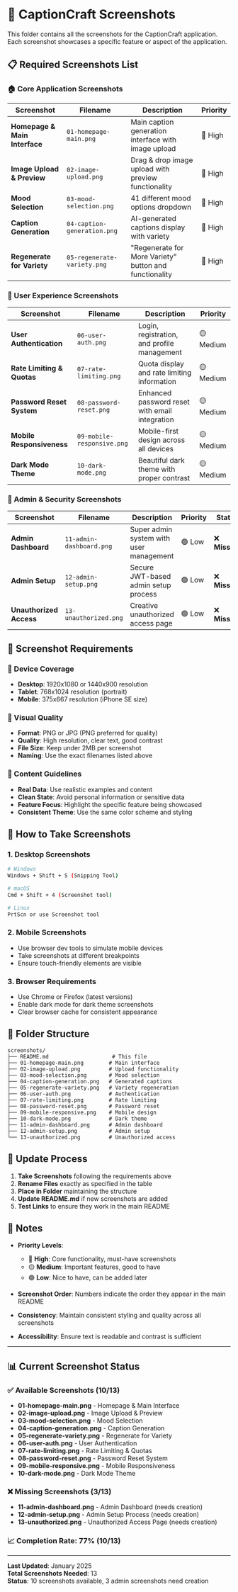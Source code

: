 # 📸 CaptionCraft Screenshots

This folder contains all the screenshots for the CaptionCraft application. Each screenshot showcases a specific feature or aspect of the application.

## 📋 **Required Screenshots List**

### **🏠 Core Application Screenshots**

| Screenshot | Filename | Description | Priority |
|------------|----------|-------------|----------|
| **Homepage & Main Interface** | `01-homepage-main.png` | Main caption generation interface with image upload | 🔴 High |
| **Image Upload & Preview** | `02-image-upload.png` | Drag & drop image upload with preview functionality | 🔴 High |
| **Mood Selection** | `03-mood-selection.png` | 41 different mood options dropdown | 🔴 High |
| **Caption Generation** | `04-caption-generation.png` | AI-generated captions display with variety | 🔴 High |
| **Regenerate for Variety** | `05-regenerate-variety.png` | "Regenerate for More Variety" button and functionality | 🔴 High |

### **👤 User Experience Screenshots**

| Screenshot | Filename | Description | Priority |
|------------|----------|-------------|----------|
| **User Authentication** | `06-user-auth.png` | Login, registration, and profile management | 🟡 Medium |
| **Rate Limiting & Quotas** | `07-rate-limiting.png` | Quota display and rate limiting information | 🟡 Medium |
| **Password Reset System** | `08-password-reset.png` | Enhanced password reset with email integration | 🟡 Medium |
| **Mobile Responsiveness** | `09-mobile-responsive.png` | Mobile-first design across all devices | 🟡 Medium |
| **Dark Mode Theme** | `10-dark-mode.png` | Beautiful dark theme with proper contrast | 🟡 Medium |

### **🔐 Admin & Security Screenshots**

| Screenshot | Filename | Description | Priority | Status |
|------------|----------|-------------|----------|---------|
| **Admin Dashboard** | `11-admin-dashboard.png` | Super admin system with user management | 🟢 Low | ❌ **Missing** |
| **Admin Setup** | `12-admin-setup.png` | Secure JWT-based admin setup process | 🟢 Low | ❌ **Missing** |
| **Unauthorized Access** | `13-unauthorized.png` | Creative unauthorized access page | 🟢 Low | ❌ **Missing** |

## 🎯 **Screenshot Requirements**

### **📱 Device Coverage**
- **Desktop**: 1920x1080 or 1440x900 resolution
- **Tablet**: 768x1024 resolution (portrait)
- **Mobile**: 375x667 resolution (iPhone SE size)

### **🎨 Visual Quality**
- **Format**: PNG or JPG (PNG preferred for quality)
- **Quality**: High resolution, clear text, good contrast
- **File Size**: Keep under 2MB per screenshot
- **Naming**: Use the exact filenames listed above

### **📸 Content Guidelines**
- **Real Data**: Use realistic examples and content
- **Clean State**: Avoid personal information or sensitive data
- **Feature Focus**: Highlight the specific feature being showcased
- **Consistent Theme**: Use the same color scheme and styling

## 🚀 **How to Take Screenshots**

### **1. Desktop Screenshots**
```bash
# Windows
Windows + Shift + S (Snipping Tool)

# macOS
Cmd + Shift + 4 (Screenshot tool)

# Linux
PrtScn or use Screenshot tool
```

### **2. Mobile Screenshots**
- Use browser dev tools to simulate mobile devices
- Take screenshots at different breakpoints
- Ensure touch-friendly elements are visible

### **3. Browser Requirements**
- Use Chrome or Firefox (latest versions)
- Enable dark mode for dark theme screenshots
- Clear browser cache for consistent appearance

## 📁 **Folder Structure**

```
screenshots/
├── README.md                    # This file
├── 01-homepage-main.png        # Main interface
├── 02-image-upload.png         # Upload functionality
├── 03-mood-selection.png       # Mood selection
├── 04-caption-generation.png   # Generated captions
├── 05-regenerate-variety.png   # Variety regeneration
├── 06-user-auth.png            # Authentication
├── 07-rate-limiting.png        # Rate limiting
├── 08-password-reset.png       # Password reset
├── 09-mobile-responsive.png    # Mobile design
├── 10-dark-mode.png            # Dark theme
├── 11-admin-dashboard.png      # Admin dashboard
├── 12-admin-setup.png          # Admin setup
└── 13-unauthorized.png         # Unauthorized access
```

## 🔄 **Update Process**

1. **Take Screenshots** following the requirements above
2. **Rename Files** exactly as specified in the table
3. **Place in Folder** maintaining the structure
4. **Update README.md** if new screenshots are added
5. **Test Links** to ensure they work in the main README

## 📝 **Notes**

- **Priority Levels**:
  - 🔴 **High**: Core functionality, must-have screenshots
  - 🟡 **Medium**: Important features, good to have
  - 🟢 **Low**: Nice to have, can be added later

- **Screenshot Order**: Numbers indicate the order they appear in the main README
- **Consistency**: Maintain consistent styling and quality across all screenshots
- **Accessibility**: Ensure text is readable and contrast is sufficient

---

## 📊 **Current Screenshot Status**

### **✅ Available Screenshots (10/13)**
- **01-homepage-main.png** - Homepage & Main Interface
- **02-image-upload.png** - Image Upload & Preview  
- **03-mood-selection.png** - Mood Selection
- **04-caption-generation.png** - Caption Generation
- **05-regenerate-variety.png** - Regenerate for Variety
- **06-user-auth.png** - User Authentication
- **07-rate-limiting.png** - Rate Limiting & Quotas
- **08-password-reset.png** - Password Reset System
- **09-mobile-responsive.png** - Mobile Responsiveness
- **10-dark-mode.png** - Dark Mode Theme

### **❌ Missing Screenshots (3/13)**
- **11-admin-dashboard.png** - Admin Dashboard (needs creation)
- **12-admin-setup.png** - Admin Setup Process (needs creation)
- **13-unauthorized.png** - Unauthorized Access Page (needs creation)

### **📈 Completion Rate**: 77% (10/13)

---

**Last Updated**: January 2025  
**Total Screenshots Needed**: 13  
**Status**: 10 screenshots available, 3 admin screenshots need creation
